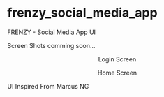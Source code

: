 # frenzy_social_media_app
FRENZY - Social Media App UI 

Screen Shots comming soon...

<div align="center">
<p align="center">Login Screen</p>
<!-- <img src="assets/screenshots/homescreen.png" width="400px" alt="homescreen"</img> -->
<p align="center">Home Screen</p>
<!-- <img src="assets/screenshots/categoryscreen.png" width="400px" alt="category_screen"</img> -->
</div>











UI Inspired From Marcus NG